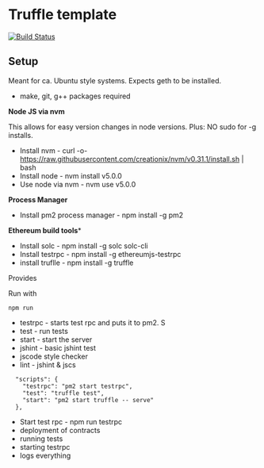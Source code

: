 # Truffle template

[![Build Status](https://travis-ci.org/Upchain/truffle-template.svg?branch=master)](https://travis-ci.org/Upchain/truffle-template)

## Setup

Meant for ca. Ubuntu style systems. Expects geth to be installed.
* make, git, g++ packages required

**Node JS via nvm**

This allows for easy version changes in node versions. Plus: NO sudo for  -g installs.

* Install nvm - curl -o- https://raw.githubusercontent.com/creationix/nvm/v0.31.1/install.sh | bash
* Install node -  nvm install v5.0.0
* Use node via nvm - nvm use v5.0.0

**Process Manager**
* Install pm2 process manager - npm install -g pm2

**Ethereum build tools***
* Install solc - npm install -g solc solc-cli
* Install testrpc - npm install -g ethereumjs-testrpc
* install truflle - npm install -g truffle

Provides

Run with

```
npm run
```

* testrpc - starts test rpc and puts it to pm2. S
* test - run tests
* start - start the server
* jshint - basic jshint test
* jscode style checker
* lint - jshint & jscs

```
  "scripts": {
    "testrpc": "pm2 start testrpc",
    "test": "truffle test",
    "start": "pm2 start truffle -- serve"
  },
```

* Start test rpc - npm run testrpc
* deployment of contracts
* running tests
* starting testrpc
* logs everything
